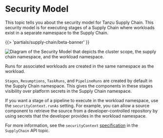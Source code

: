 # Security Model

This topic tells you about the security model for Tanzu Supply Chain. This security model is for
executing stages of a Supply Chain where workloads exist in a separate namespace to the Supply
Chain.

{{> 'partials/supply-chain/beta-banner' }}


![Diagram of the Security Model that depicts the cluster scope, the supply chain namespace, and the workload namespace.](./images/security-model.png)

Runs for associated workloads are created in the same namespace as the workload.

`Stages`, `Resumptions`, `TaskRuns`, and `PipelineRuns` are created by default in the Supply Chain
namespace. This gives the components in these stages visibility over platform secrets in the Supply
Chain namespace.

If you want a stage of a pipeline to execute in the workload namespace, use the
`securityContext.runAs` setting. For example, you can allow a source component to retrieve the
source from a developer-controlled repository by using secrets that the developer provides in the
workload namespace.

For more information, see the `securityContext`
[specification](../../reference/api/supplychain.hbs.md#security-context) in the `SupplyChain` API
topic.
